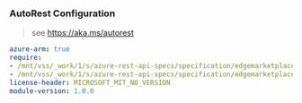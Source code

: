 ### AutoRest Configuration

> see https://aka.ms/autorest

``` yaml
azure-arm: true
require:
- /mnt/vss/_work/1/s/azure-rest-api-specs/specification/edgemarketplace/resource-manager/readme.md
- /mnt/vss/_work/1/s/azure-rest-api-specs/specification/edgemarketplace/resource-manager/readme.go.md
license-header: MICROSOFT_MIT_NO_VERSION
module-version: 1.0.0

```